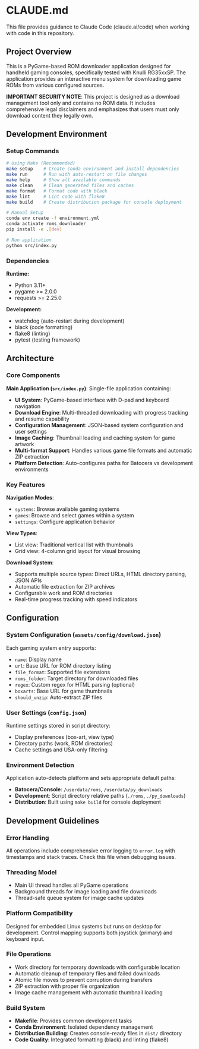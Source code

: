 # CLAUDE.md

This file provides guidance to Claude Code (claude.ai/code) when working with code in this repository.

## Project Overview

This is a PyGame-based ROM downloader application designed for handheld gaming consoles, specifically tested with Knulli RG35xxSP. The application provides an interactive menu system for downloading game ROMs from various configured sources.

**IMPORTANT SECURITY NOTE**: This project is designed as a download management tool only and contains no ROM data. It includes comprehensive legal disclaimers and emphasizes that users must only download content they legally own.

## Development Environment

### Setup Commands
```bash
# Using Make (Recommended)
make setup    # Create conda environment and install dependencies
make run      # Run with auto-restart on file changes
make help     # Show all available commands
make clean    # Clean generated files and caches
make format   # Format code with black
make lint     # Lint code with flake8
make build    # Create distribution package for console deployment

# Manual Setup
conda env create -f environment.yml
conda activate roms_downloader
pip install -e .[dev]

# Run application
python src/index.py
```

### Dependencies
**Runtime:**
- Python 3.11+
- pygame >= 2.0.0  
- requests >= 2.25.0

**Development:**
- watchdog (auto-restart during development)
- black (code formatting)
- flake8 (linting)
- pytest (testing framework)

## Architecture

### Core Components

**Main Application (`src/index.py`)**: Single-file application containing:
- **UI System**: PyGame-based interface with D-pad and keyboard navigation
- **Download Engine**: Multi-threaded downloading with progress tracking and resume capability
- **Configuration Management**: JSON-based system configuration and user settings
- **Image Caching**: Thumbnail loading and caching system for game artwork
- **Multi-format Support**: Handles various game file formats and automatic ZIP extraction
- **Platform Detection**: Auto-configures paths for Batocera vs development environments

### Key Features

**Navigation Modes**:
- `systems`: Browse available gaming systems 
- `games`: Browse and select games within a system
- `settings`: Configure application behavior

**View Types**:
- List view: Traditional vertical list with thumbnails
- Grid view: 4-column grid layout for visual browsing

**Download System**:
- Supports multiple source types: Direct URLs, HTML directory parsing, JSON APIs
- Automatic file extraction for ZIP archives
- Configurable work and ROM directories
- Real-time progress tracking with speed indicators

## Configuration

### System Configuration (`assets/config/download.json`)
Each gaming system entry supports:
- `name`: Display name
- `url`: Base URL for ROM directory listing  
- `file_format`: Supported file extensions
- `roms_folder`: Target directory for downloaded files
- `regex`: Custom regex for HTML parsing (optional)
- `boxarts`: Base URL for game thumbnails
- `should_unzip`: Auto-extract ZIP files

### User Settings (`config.json`)
Runtime settings stored in script directory:
- Display preferences (box-art, view type)
- Directory paths (work, ROM directories) 
- Cache settings and USA-only filtering

### Environment Detection
Application auto-detects platform and sets appropriate default paths:
- **Batocera/Console**: `/userdata/roms`, `/userdata/py_downloads`
- **Development**: Script directory relative paths (`./roms`, `./py_downloads`)
- **Distribution**: Built using `make build` for console deployment

## Development Guidelines

### Error Handling
All operations include comprehensive error logging to `error.log` with timestamps and stack traces. Check this file when debugging issues.

### Threading Model  
- Main UI thread handles all PyGame operations
- Background threads for image loading and file downloads
- Thread-safe queue system for image cache updates

### Platform Compatibility
Designed for embedded Linux systems but runs on desktop for development. Control mapping supports both joystick (primary) and keyboard input.

### File Operations
- Work directory for temporary downloads with configurable location
- Automatic cleanup of temporary files and failed downloads
- Atomic file moves to prevent corruption during transfers
- ZIP extraction with proper file organization
- Image cache management with automatic thumbnail loading

### Build System
- **Makefile**: Provides common development tasks
- **Conda Environment**: Isolated dependency management
- **Distribution Building**: Creates console-ready files in `dist/` directory
- **Code Quality**: Integrated formatting (black) and linting (flake8)